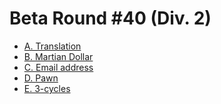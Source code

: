 # Beta Round #40 (Div. 2)

* [A. Translation][]
* [B. Martian Dollar][]
* [C. Email address][]
* [D. Pawn][]
* [E. 3-cycles][]

[A. Translation]:    http://codeforces.com/contest/41/problem/A
[B. Martian Dollar]: http://codeforces.com/contest/41/problem/B
[C. Email address]:  http://codeforces.com/contest/41/problem/C
[D. Pawn]:           http://codeforces.com/contest/41/problem/D
[E. 3-cycles]:       http://codeforces.com/contest/41/problem/E
